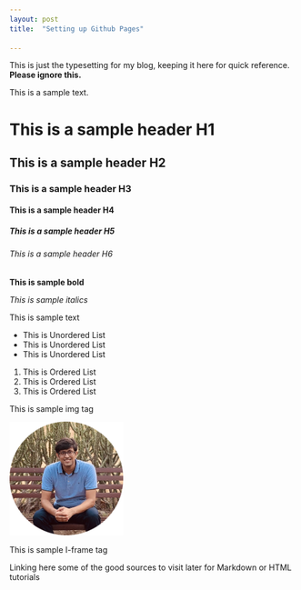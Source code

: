 ```yaml
---
layout: post
title:  "Setting up Github Pages"

---
```



This is just the typesetting for my blog, keeping it here for quick reference. **Please ignore this.**

This is a sample text.

<h1> This is a sample header H1 </h1>
<h2> This is a sample header H2 </h2>
<h3> This is a sample header H3 </h3>
<h4> This is a sample header H4 </h4>
<h5> This is a sample header H5 </h5>
<h6> This is a sample header H6 </h6>
<strong> This is sample bold </strong>

<i> This is sample italics </i>
<p> This is sample text <p>
<ul> 
<li>This is Unordered List </li>
<li>This is Unordered List </li>
<li>This is Unordered List </li>
</ul>

<ol> 
<li>This is Ordered List </li>
<li>This is Ordered List </li>
<li>This is Ordered List </li>
</ol>

<p> This is sample img tag </p>
<img src="/images/my-image.png" alt="Prince Jain" width="200">
<p> This is sample I-frame tag </p>
Linking here some of the good sources to visit later for Markdown or HTML tutorials

<!-- 
### Basic Site Structure

Listing down some of the basic structure/ to-do's for the website:

- **_layouts:** This includes how to structure of each of the sections is decided:
    - **Default.html** : This is the base structure for all the pages across the site. Includes header and bosy and use this **to make changes across ALL pages & header/ footer of the site.**
    - **Page.html** : This is the default structure for most pages; like readme, work summary, index etc.
    - **Blog.html** : This is the layout for the /blog list of the site. Used to customise a gist of all the blogs written so far; including title for each blog, a snippet and Read more
    - **Post.html**: This is the layout for individual posts in the blog.
- **Includes :** This contains the header html for individual components:
    - **Analytics.html**:  ****This includes G-Tag Id and used to push GA events for the site. **IGNORE**
    - 
- **Images :** This is the repository of all the images in the site. You can then include them anywhere in the site.
- **_sass:** This is the additional CSS file to do custom styling. **IGNORE**
- **config.yml:** This is the basic structure of the website. **IGNORE**
- **Style.scss:** Use this to change any of the CSS params for the site. If you want to customise the styling for a specific section anywhere, do so by creating a class (eg: blogheader, blogsubtext).

### **Writing a new blog post:**

Step by step process to make a new entry in the blog:

1. Create a new file in _posts with [2020-02-02-Hello-World.md](http://2020-02-02-hello-world.md/) YYYY-MM-DD-{Post Title.md}
2. Define the page structure to be used:
    
    ```jsx
    ---
    layout: post
    title:  "{{Post Title}}"
    ---
    ```
    
3. Start writing the blog post either in HTML or Markdown or a combination. 
    1. Basics of Markdown : [https://www.markdownguide.org/cheat-sheet/](https://www.markdownguide.org/cheat-sheet/)
    2. As a hack write the full post in Notion and export that as Markdown
    3. To include a image just add image in the Images folder and in the file add a image tag: 
    ![{{Image Title}}]("/images/image_name.png")
    4. To add a hyperlink to the document: 
4. Safe and Refresh to see the latest blog post published!

--> 
